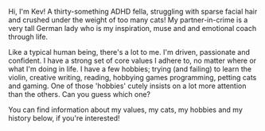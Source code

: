 Hi, I'm Kev! A thirty-something ADHD fella, struggling with sparse facial hair and crushed under the weight of too many cats! My partner-in-crime is a very tall German lady who is my inspiration, muse and and emotional coach through life.

Like a typical human being, there's a lot to me. I'm driven, passionate and confident. I have a strong set of core values
I adhere to, no matter where or what I'm doing in life. I have a few hobbies; trying (and failing) to learn the violin, creative writing, reading, hobbying games programming, petting cats and gaming. One of those 'hobbies' cutely insists on a lot more attention than the others. Can you guess which one?

You can find information about my values, my cats, my hobbies and my history below, if you're interested!

